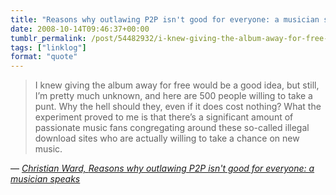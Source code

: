 ```yaml
---
title: "Reasons why outlawing P2P isn't good for everyone: a musician speaks"
date: 2008-10-14T09:46:37+00:00
tumblr_permalink: /post/54482932/i-knew-giving-the-album-away-for-free-would-be-a
tags: ["linklog"]
format: "quote"
---
```


> I knew giving the album away for free would be a good idea, but still, I’m pretty much unknown, and here are 500 people willing to take a punt. Why the hell should they, even if it does cost nothing? What the experiment proved to me is that there’s a significant amount of passionate music fans congregating around these so-called illegal download sites who are actually willing to take a chance on new music.

— <cite>[Christian Ward, _Reasons why outlawing P2P isn't good for everyone: a musician speaks_](http://drownedinsound.com/news/4135420)</cite>
